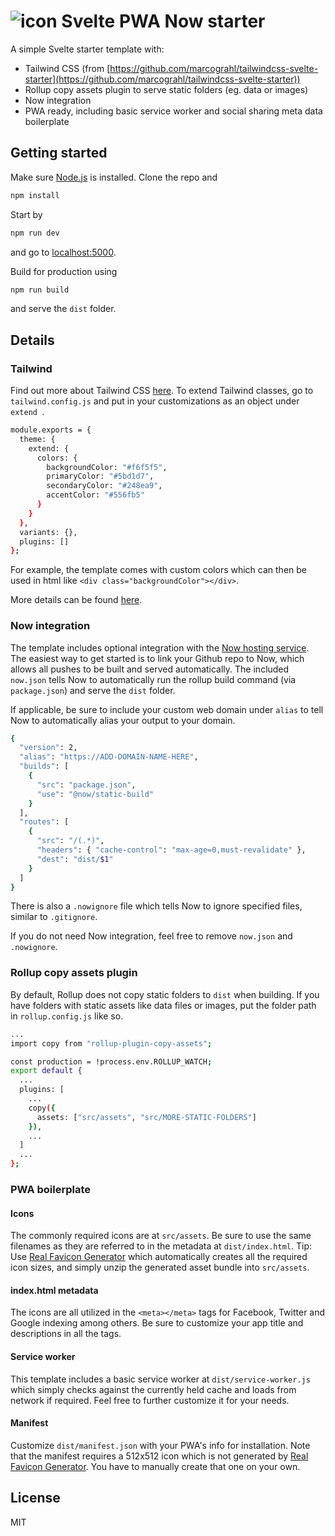 ![icon](https://github.com/cerivitos/svelte-pwa-now/blob/master/src/assets/favicon-32x32.png)
Svelte PWA Now starter
=============
A simple Svelte starter template with:
* Tailwind CSS (from [https://github.com/marcograhl/tailwindcss-svelte-starter](https://github.com/marcograhl/tailwindcss-svelte-starter))
* Rollup copy assets plugin to serve static folders (eg. data or images)
* Now integration
* PWA ready, including basic service worker and social sharing meta data boilerplate

## Getting started
Make sure [Node.js](https://nodejs.org) is installed. Clone the repo and
```bash
npm install
```

Start by
```bash
npm run dev
```
and go to [localhost:5000](http://localhost:5000).

Build for production using
```bash
npm run build
```
and serve the `dist` folder.

## Details
### Tailwind
Find out more about Tailwind CSS [here](https://tailwindcss.com). To extend Tailwind classes, go to ```tailwind.config.js``` and put in your customizations as an object under ```extend ```.

```bash
module.exports = {
  theme: {
    extend: {
      colors: {
        backgroundColor: "#f6f5f5",
        primaryColor: "#5bd1d7",
        secondaryColor: "#248ea9",
        accentColor: "#556fb5"
      }
    }
  },
  variants: {},
  plugins: []
};
```
For example, the template comes with custom colors which can then be used in html like ```<div class="backgroundColor"></div>```.

More details can be found [here](https://tailwindcss.com/docs/configuration).

### Now integration
The template includes optional integration with the [Now hosting service](https://zeit.co/now). The easiest way to get started is to link your Github repo to Now, which allows all pushes to be built and served automatically. The included ```now.json``` tells Now to automatically run the rollup build command (via ```package.json```) and serve the ```dist``` folder. 

If applicable, be sure to include your custom web domain under ```alias``` to tell Now to automatically alias your output to your domain.

```bash
{
  "version": 2,
  "alias": "https://ADD-DOMAIN-NAME-HERE",
  "builds": [
    {
      "src": "package.json",
      "use": "@now/static-build"
    }
  ],
  "routes": [
    {
      "src": "/(.*)",
      "headers": { "cache-control": "max-age=0,must-revalidate" },
      "dest": "dist/$1"
    }
  ]
}
```

There is also a ```.nowignore``` file which tells Now to ignore specified files, similar to ```.gitignore```.

If you do not need Now integration, feel free to remove ```now.json``` and ```.nowignore```.

### Rollup copy assets plugin
By default, Rollup does not copy static folders to ```dist``` when building. If you have folders with static assets like data files or images, put the folder path in ```rollup.config.js``` like so.

```bash
...
import copy from "rollup-plugin-copy-assets";

const production = !process.env.ROLLUP_WATCH;
export default {
  ...
  plugins: [
    ...
    copy({
      assets: ["src/assets", "src/MORE-STATIC-FOLDERS"]
    }),
    ...
  ]
  ...
};
```

### PWA boilerplate
#### Icons
The commonly required icons are at ```src/assets```. Be sure to use the same filenames as they are referred to in the metadata at ```dist/index.html```. Tip: Use [Real Favicon Generator](https://realfavicongenerator.net/) which automatically creates all the required icon sizes, and simply unzip the generated asset bundle into ```src/assets```.

#### index.html metadata
The icons are all utilized in the ```<meta></meta>``` tags for Facebook, Twitter and Google indexing among others. Be sure to customize your app title and descriptions in all the tags.

#### Service worker
This template includes a basic service worker at ```dist/service-worker.js``` which simply checks against the currently held cache and loads from network if required. Feel free to further customize it for your needs.

#### Manifest
Customize ```dist/manifest.json``` with your PWA's info for installation. Note that the manifest requires a 512x512 icon which is not generated by [Real Favicon Generator](https://realfavicongenerator.net/). You have to manually create that one on your own.

## License
MIT
